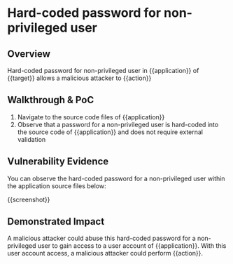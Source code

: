 # Hard-coded password for non-privileged user
## Overview
<!--
Provide a 1-2 sentence description - see http://cveproject.github.io/docs/content/key-details-phrasing.pdf for tips

This format is a good guide:
[VULNTYPE] in [COMPONENT] in [APPLICATION] allows [ATTACKER] to [IMPACT] via [VECTOR]


-->
Hard-coded password for non-privileged user in {{application}} of {{target}} allows a malicious attacker to {{action}}

## Walkthrough & PoC
<!--
Provide a step-by-step walkthrough on how to access the vulnerable injection point, and how to exploit the vulnerability.
Adding a dot-pointed walkthrough with relevant screenshots will speed triage time and result in faster rewards!

Example:

1. Login to in-scope asset at <www.bugcrowd.com/login>
1. Browse to account page
1. Modify ID token to add single quote
1. View error which states 'SQL Syntax Error'
1. Replace ID value with `1' waitfor delay '00:00:10'; `
-->

1. Navigate to the source code files of {{application}}
1. Observe that a password for a non-privileged user is hard-coded into the source code of {{application}} and does not require external validation


## Vulnerability Evidence
<!--
Your submission MUST include evidence of the vulnerability and not be theoretical in nature.

For a hard-coded password of a non-privileged user, please include a screenshot of the password within the source code of the application and some proof of the level of access that account holds.
-->

You can observe the hard-coded password for a non-privileged user within the application source files below:

{{screenshot}}
## Demonstrated Impact
<!--
Attempt to show that the hard-coded password for a non-privileged user could be used by a malicious attacker in some impactful way. If this is possible, provide a full proof-of-concept here.
-->

A malicious attacker could abuse this hard-coded password for a non-privileged user to gain access to a user account of {{application}}. With this user account access, a malicious attacker could perform {{action}}.
